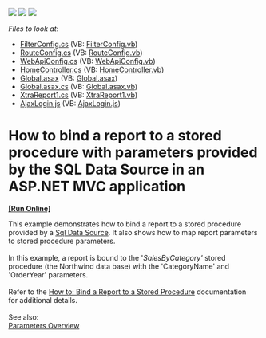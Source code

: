 <!-- default badges list -->
![](https://img.shields.io/endpoint?url=https://codecentral.devexpress.com/api/v1/VersionRange/128596330/14.2.6%2B)
[![](https://img.shields.io/badge/Open_in_DevExpress_Support_Center-FF7200?style=flat-square&logo=DevExpress&logoColor=white)](https://supportcenter.devexpress.com/ticket/details/T227465)
[![](https://img.shields.io/badge/📖_How_to_use_DevExpress_Examples-e9f6fc?style=flat-square)](https://docs.devexpress.com/GeneralInformation/403183)
<!-- default badges end -->
<!-- default file list -->
*Files to look at*:

* [FilterConfig.cs](./CS/DXWebApplication1/App_Start/FilterConfig.cs) (VB: [FilterConfig.vb](./VB/DXWebApplication1/App_Start/FilterConfig.vb))
* [RouteConfig.cs](./CS/DXWebApplication1/App_Start/RouteConfig.cs) (VB: [RouteConfig.vb](./VB/DXWebApplication1/App_Start/RouteConfig.vb))
* [WebApiConfig.cs](./CS/DXWebApplication1/App_Start/WebApiConfig.cs) (VB: [WebApiConfig.vb](./VB/DXWebApplication1/App_Start/WebApiConfig.vb))
* [HomeController.cs](./CS/DXWebApplication1/Controllers/HomeController.cs) (VB: [HomeController.vb](./VB/DXWebApplication1/Controllers/HomeController.vb))
* [Global.asax](./CS/DXWebApplication1/Global.asax) (VB: [Global.asax](./VB/DXWebApplication1/Global.asax))
* [Global.asax.cs](./CS/DXWebApplication1/Global.asax.cs) (VB: [Global.asax.vb](./VB/DXWebApplication1/Global.asax.vb))
* [XtraReport1.cs](./CS/DXWebApplication1/Reports/XtraReport1.cs) (VB: [XtraReport1.vb](./VB/DXWebApplication1/Reports/XtraReport1.vb))
* [AjaxLogin.js](./CS/DXWebApplication1/Scripts/AjaxLogin.js) (VB: [AjaxLogin.js](./VB/DXWebApplication1/Scripts/AjaxLogin.js))
<!-- default file list end -->
# How to bind a report to a stored procedure with parameters provided by the SQL Data Source in an ASP.NET MVC application
<!-- run online -->
**[[Run Online]](https://codecentral.devexpress.com/t227465/)**
<!-- run online end -->


This example demonstrates how to bind a report to a stored procedure provided by a <a href="https://documentation.devexpress.com/#CoreLibraries/clsDevExpressDataAccessSqlSqlDataSourcetopic">Sql Data Source</a>. It also shows how to map report parameters to stored procedure parameters. <br /><br />In this example, a report is bound to the '<em>SalesByCategory'</em> stored procedure (the Northwind data base) with the 'CategoryName' and 'OrderYear' parameters.<br /><br />Refer to the <a href="https://documentation.devexpress.com/#XtraReports/CustomDocument10555">How to: Bind a Report to a Stored Procedure</a> documentation for additional details.<br /><br />See also:<br /><a href="https://documentation.devexpress.com/#XtraReports/CustomDocument9997">Parameters Overview</a>

<br/>


